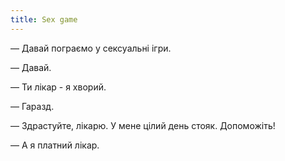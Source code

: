 ```yaml
---
title: Sex game
---
```


— Давай пограємо у сексуальні ігри.

— Давай.

— Ти лікар - я хворий.

— Гаразд.

— Здрастуйте, лікарю. У мене цілий день стояк. Допоможіть!

— А я платний лікар.

